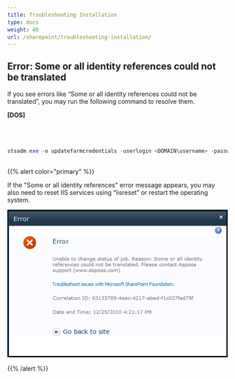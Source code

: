 ```yaml
---
title: Troubleshooting Installation
type: docs
weight: 40
url: /sharepoint/troubleshooting-installation/
---
```



## **Error: Some or all identity references could not be translated**
If you see errors like “Some or all identity references could not be translated”, you may run the following command to resolve them.

**[DOS]**

``` cs



stsadm.exe -o updatefarmcredentials -userlogin <DOMAIN\username> -password <password>



```

{{% alert color="primary" %}} 

If the "Some or all identity references" error message appears, you may also need to reset IIS services using “iisreset” or restart the operating system. 

![todo:image_alt_text](troubleshooting-installation_1.png)

{{% /alert %}}
